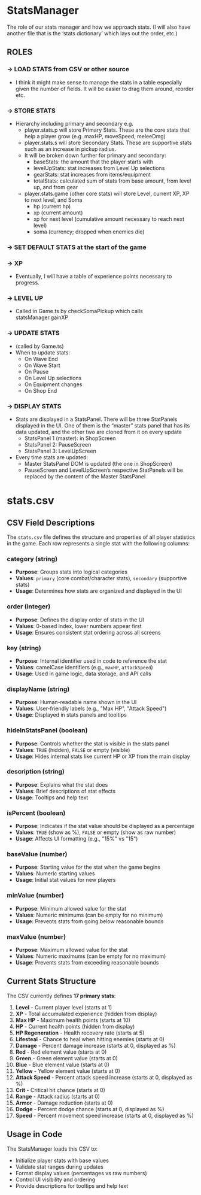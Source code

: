# StatsManager

The role of our stats manager and how we approach stats. (I will also have another file that is the ‘stats dictionary’ which lays out the order, etc.)

## ROLES

### → LOAD STATS from CSV or other source

- I think it might make sense to manage the stats in a table especially given the number of fields. It will be easier to drag them around, reorder etc.

### → STORE STATS

- Hierarchy including primary and secondary e.g.
  - player.stats.p will store Primary Stats. These are the core stats that help a player grow (e.g. maxHP, moveSpeed, meleeDmg)
  - player.stats.s will store Secondary Stats. These are supportive stats such as an increase in pickup radius.
  - It will be broken down further for primary and secondary:
    - baseStats: the amount that the player starts with
    - levelUpStats: stat increases from Level Up selections
    - gearStats: stat increases from items/equipment
    - totalStats: calculated sum of stats from base amount, from level up, and from gear
  - player.stats.game (other core stats) will store Level, current XP, XP to next level, and Soma
      - hp (current hp)
      - xp (current amount)
      - xp for next level (cumulative amount necessary to reach next level)
      - soma (currency; dropped when enemies die)

### → SET DEFAULT STATS at the start of the game

### → XP
- Eventually, I will have a table of experience points necessary to progress.

### → LEVEL UP

- Called in Game.ts by checkSomaPickup which calls statsManager.gainXP

### → UPDATE STATS

- (called by Game.ts)
- When to update stats:
  - On Wave End
  - On Wave Start
  - On Pause
  - On Level Up selections
  - On Equipment changes
  - On Shop End

### → DISPLAY STATS

- Stats are displayed in a StatsPanel. There will be three StatPanels displayed in the UI. One of them is the “master” stats panel that has its data updated, and the other two are cloned from it on every update
  - StatsPanel 1 (master): in ShopScreen
  - StatsPanel 2: PauseScreen
  - StatsPanel 3: LevelUpScreen
- Every time stats are updated:
  - Master StatsPanel DOM is updated (the one in ShopScreen)
  - PauseScreen and LevelUpScreen’s respective StatPanels will be replaced by the content of the Master StatsPanel

# stats.csv

## CSV Field Descriptions

The `stats.csv` file defines the structure and properties of all player statistics in the game. Each row represents a single stat with the following columns:

### **category** (string)
- **Purpose**: Groups stats into logical categories
- **Values**: `primary` (core combat/character stats), `secondary` (supportive stats)
- **Usage**: Determines how stats are organized and displayed in the UI

### **order** (integer)
- **Purpose**: Defines the display order of stats in the UI
- **Values**: 0-based index, lower numbers appear first
- **Usage**: Ensures consistent stat ordering across all screens

### **key** (string)
- **Purpose**: Internal identifier used in code to reference the stat
- **Values**: camelCase identifiers (e.g., `maxHP`, `attackSpeed`)
- **Usage**: Used in game logic, data storage, and API calls

### **displayName** (string)
- **Purpose**: Human-readable name shown in the UI
- **Values**: User-friendly labels (e.g., "Max HP", "Attack Speed")
- **Usage**: Displayed in stats panels and tooltips

### **hideInStatsPanel** (boolean)
- **Purpose**: Controls whether the stat is visible in the stats panel
- **Values**: `TRUE` (hidden), `FALSE` or empty (visible)
- **Usage**: Hides internal stats like current HP or XP from the main display

### **description** (string)
- **Purpose**: Explains what the stat does
- **Values**: Brief descriptions of stat effects
- **Usage**: Tooltips and help text

### **isPercent** (boolean)
- **Purpose**: Indicates if the stat value should be displayed as a percentage
- **Values**: `TRUE` (show as %), `FALSE` or empty (show as raw number)
- **Usage**: Affects UI formatting (e.g., "15%" vs "15")

### **baseValue** (number)
- **Purpose**: Starting value for the stat when the game begins
- **Values**: Numeric starting values
- **Usage**: Initial stat values for new players

### **minValue** (number)
- **Purpose**: Minimum allowed value for the stat
- **Values**: Numeric minimums (can be empty for no minimum)
- **Usage**: Prevents stats from going below reasonable bounds

### **maxValue** (number)
- **Purpose**: Maximum allowed value for the stat
- **Values**: Numeric maximums (can be empty for no maximum)
- **Usage**: Prevents stats from exceeding reasonable bounds

## Current Stats Structure

The CSV currently defines **17 primary stats**:

1. **Level** - Current player level (starts at 1)
2. **XP** - Total accumulated experience (hidden from display)
3. **Max HP** - Maximum health points (starts at 10)
4. **HP** - Current health points (hidden from display)
5. **HP Regeneration** - Health recovery rate (starts at 5)
6. **Lifesteal** - Chance to heal when hitting enemies (starts at 0)
7. **Damage** - Percent damage increase (starts at 0, displayed as %)
8. **Red** - Red element value (starts at 0)
9. **Green** - Green element value (starts at 0)
10. **Blue** - Blue element value (starts at 0)
11. **Yellow** - Yellow element value (starts at 0)
12. **Attack Speed** - Percent attack speed increase (starts at 0, displayed as %)
13. **Crit** - Critical hit chance (starts at 0)
14. **Range** - Attack radius (starts at 0)
15. **Armor** - Damage reduction (starts at 0)
16. **Dodge** - Percent dodge chance (starts at 0, displayed as %)
17. **Speed** - Percent movement speed increase (starts at 0, displayed as %)

## Usage in Code

The StatsManager loads this CSV to:
- Initialize player stats with base values
- Validate stat ranges during updates
- Format display values (percentages vs raw numbers)
- Control UI visibility and ordering
- Provide descriptions for tooltips and help text
